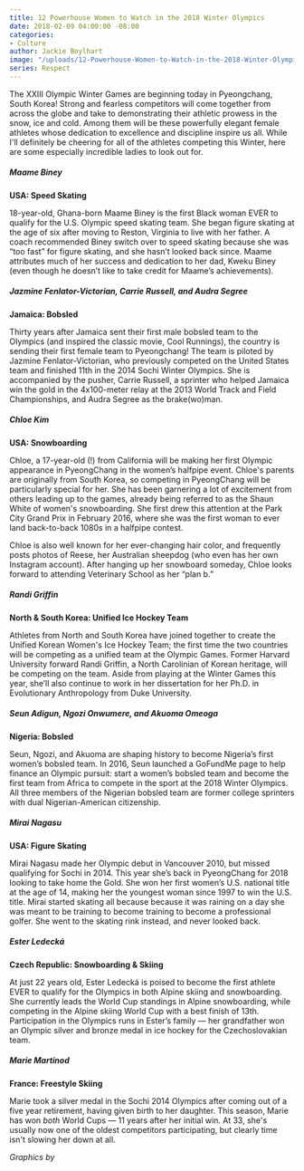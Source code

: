 ```yaml
---
title: 12 Powerhouse Women to Watch in the 2018 Winter Olympics
date: 2018-02-09 04:00:00 -08:00
categories:
- Culture
author: Jackie Boylhart
image: "/uploads/12-Powerhouse-Women-to-Watch-in-the-2018-Winter-Olympics-09590e.jpg"
series: Respect
---
```


The XXIII Olympic Winter Games are beginning today in Pyeongchang, South Korea! Strong and fearless competitors will come together from across the globe and take to demonstrating their athletic prowess in the snow, ice and cold. Among them will be these powerfully elegant female athletes whose dedication to excellence and discipline inspire us all. While I'll definitely be cheering for all of the athletes competing this Winter, here are some especially incredible ladies to look out for.

##### Maame Biney

**USA: Speed Skating**

18-year-old, Ghana-born Maame Biney is the first Black woman EVER to qualify for the U.S. Olympic speed skating team. She began figure skating at the age of six after moving to Reston, Virginia to live with her father. A coach recommended Biney switch over to speed skating because she was “too fast” for figure skating, and she hasn’t looked back since. Maame attributes much of her success and dedication to her dad, Kweku Biney (even though he doesn’t like to take credit for Maame’s achievements).

##### Jazmine Fenlator-Victorian, Carrie Russell, and Audra Segree

**Jamaica: Bobsled**

Thirty years after Jamaica sent their first male bobsled team to the Olympics (and inspired the classic movie, Cool Runnings), the country is sending their first female team to Pyeongchang! The team is piloted by Jazmine Fenlator-Victorian, who previously competed on the United States team and finished 11th in the 2014 Sochi Winter Olympics. She is accompanied by the pusher, Carrie Russell, a sprinter who helped Jamaica win the gold in the 4x100-meter relay at the 2013 World Track and Field Championships, and Audra Segree as the brake(wo)man.

##### Chloe Kim

**USA: Snowboarding**

Chloe, a 17-year-old (!) from California will be making her first Olympic appearance in PyeongChang in the women’s halfpipe event. Chloe's parents are originally from South Korea, so competing in PyeongChang will be particularly special for her. She has been garnering a lot of excitement from others leading up to the games, already being referred to as the Shaun White of women's snowboarding. She first drew this attention at the Park City Grand Prix in February 2016, where she was the first woman to ever land back-to-back 1080s in a halfpipe contest.

Chloe is also well known for her ever-changing hair color, and frequently posts photos of Reese, her Australian sheepdog (who even has her own Instagram account). After hanging up her snowboard someday, Chloe looks forward to attending Veterinary School as her “plan b.”

##### Randi Griffin

**North & South Korea: Unified Ice Hockey Team**

Athletes from North and South Korea have joined together to create the Unified Korean Women's Ice Hockey Team; the first time the two countries will be competing as a unified team at the Olympic Games. Former Harvard University forward Randi Griffin, a North Carolinian of Korean heritage, will be competing on the team. Aside from playing at the Winter Games this year, she’ll also continue to work in her dissertation for her Ph.D. in Evolutionary Anthropology from Duke University.

##### Seun Adigun, Ngozi Onwumere, and Akuoma Omeoga

**Nigeria: Bobsled**

Seun, Ngozi, and Akuoma are shaping history to become Nigeria’s first women’s bobsled team. In 2016, Seun launched a GoFundMe page to help finance an Olympic pursuit: start a women’s bobsled team and become the first team from Africa to compete in the sport at the 2018 Winter Olympics. All three members of the Nigerian bobsled team are former college sprinters with dual Nigerian-American citizenship.

##### Mirai Nagasu

**USA: Figure Skating**

Mirai Nagasu made her Olympic debut in Vancouver 2010, but missed qualifying for Sochi in 2014. This year she’s back in PyeongChang for 2018 looking to take home the Gold. She won her first women’s U.S. national title at the age of 14, making her the youngest woman since 1997 to win the U.S. title. Mirai started skating all because because it was raining on a day she was meant to be training to become training to become a professional golfer. She went to the skating rink instead, and never looked back.

##### Ester Ledecká

**Czech Republic: Snowboarding & Skiing**

At just 22 years old, Ester Ledecká is poised to become the first athlete EVER to qualify for the Olympics in both Alpine skiing and snowboarding. She currently leads the World Cup standings in Alpine snowboarding, while competing in the Alpine skiing World Cup with a best finish of 13th. Participation in the Olympics runs in Ester’s family — her grandfather won an Olympic silver and bronze medal in ice hockey for the Czechoslovakian team.

##### Marie Martinod

**France: Freestyle Skiing**

Marie took a silver medal in the Sochi 2014 Olympics after coming out of a five year retirement, having given birth to her daughter. This season, Marie has won *both* World Cups — 11 years after her initial win. At 33, she's usually now one of the oldest competitors participating, but clearly time isn't slowing her down at all.

*Graphics by*
